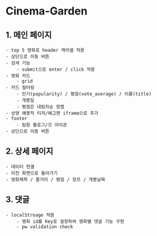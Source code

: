 # Cinema-Garden

## 1. 메인 페이지

    - top 5 영화로 header 캐러셀 적용
    - 상단으로 이동 버튼
    - 검색 기능
        - submit으로 enter / click 적용
    - 영화 카드
        - grid
    - 카드 필터링
        - 인기(popularity) / 평점(vote_average) / 이름(title)
        - 개봉일
        - 평점은 내림차순 정렬
    - 상영 예봉작 티저/예고편 iframe으로 추가
    - footer
        - 팀원 블로그/깃 아이콘
    - 상단으로 이동 버튼

## 2. 상세 페이지

    - 데이터 연결
    - 이전 화면으로 돌아가기
    - 영화제목 / 줄거리 / 평점 / 장르 / 개봉날짜

## 3. 댓글

    - localStroage 적용
        - 영화 id를 Key로 설정하여 영화별 댓글 기능 구현
        - pw validation check
